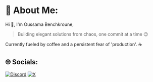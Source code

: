 
# 💫 About Me:
Hi 👋, I'm Oussama Benchkroune,

> Building elegant solutions from chaos, one commit at a time 😉

Currently fueled by coffee and a persistent fear of 'production'. ☕


## 🌐 Socials:
[![Discord](https://img.shields.io/badge/Discord-%237289DA.svg?logo=discord&logoColor=white)](https://discord.gg/__vitae__) [![X](https://img.shields.io/badge/X-black.svg?logo=X&logoColor=white)](https://x.com/o_benchkroune) 
